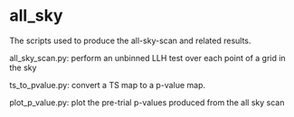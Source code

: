 # all_sky

The scripts used to produce the all-sky-scan and related results.

all_sky_scan.py:  perform an unbinned LLH test over each point
of a grid in the sky

ts_to_pvalue.py:  convert a TS map to a p-value map.

plot_p_value.py:  plot the pre-trial p-values produced from the all sky scan

